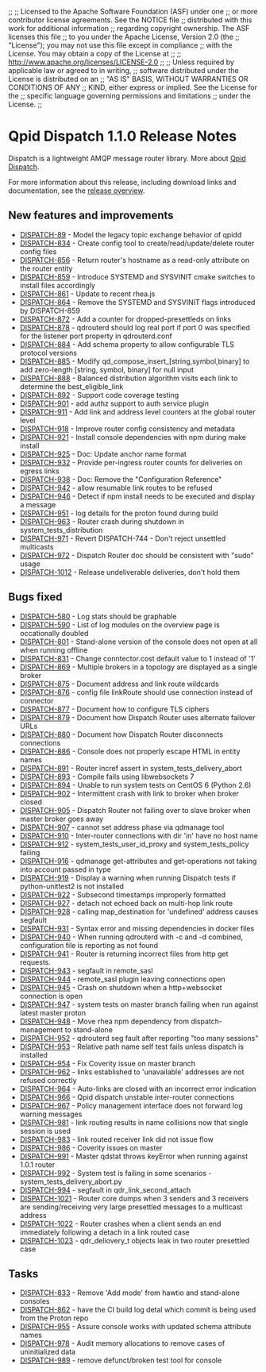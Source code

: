 ;;
;; Licensed to the Apache Software Foundation (ASF) under one
;; or more contributor license agreements.  See the NOTICE file
;; distributed with this work for additional information
;; regarding copyright ownership.  The ASF licenses this file
;; to you under the Apache License, Version 2.0 (the
;; "License"); you may not use this file except in compliance
;; with the License.  You may obtain a copy of the License at
;; 
;;   http://www.apache.org/licenses/LICENSE-2.0
;; 
;; Unless required by applicable law or agreed to in writing,
;; software distributed under the License is distributed on an
;; "AS IS" BASIS, WITHOUT WARRANTIES OR CONDITIONS OF ANY
;; KIND, either express or implied.  See the License for the
;; specific language governing permissions and limitations
;; under the License.
;;

# Qpid Dispatch 1.1.0 Release Notes

Dispatch is a lightweight AMQP message router library. More about
[Qpid
Dispatch]({{site_url}}/components/dispatch-router/index.html).

For more information about this release, including download links and
documentation, see the [release overview](index.html).


## New features and improvements

 - [DISPATCH-89](https://issues.apache.org/jira/browse/DISPATCH-89) - Model the legacy topic exchange behavior of qpidd
 - [DISPATCH-834](https://issues.apache.org/jira/browse/DISPATCH-834) - Create config tool to create/read/update/delete router config files
 - [DISPATCH-856](https://issues.apache.org/jira/browse/DISPATCH-856) - Return router's hostname as a read-only attribute on the router entity
 - [DISPATCH-859](https://issues.apache.org/jira/browse/DISPATCH-859) - Introduce SYSTEMD and SYSVINIT cmake switches to install files accordingly
 - [DISPATCH-861](https://issues.apache.org/jira/browse/DISPATCH-861) - Update to recent rhea.js
 - [DISPATCH-864](https://issues.apache.org/jira/browse/DISPATCH-864) - Remove the SYSTEMD and SYSVINIT flags introduced by DISPATCH-859
 - [DISPATCH-872](https://issues.apache.org/jira/browse/DISPATCH-872) - Add a counter for dropped-presettleds on links
 - [DISPATCH-878](https://issues.apache.org/jira/browse/DISPATCH-878) - qdrouterd should log real port if port 0 was specified for the listener port property in qdrouterd.conf
 - [DISPATCH-884](https://issues.apache.org/jira/browse/DISPATCH-884) - Add schema property to allow configurable TLS protocol versions
 - [DISPATCH-885](https://issues.apache.org/jira/browse/DISPATCH-885) - Modify qd_compose_insert_[string,symbol,binary] to add zero-length [string, symbol, binary] for null input
 - [DISPATCH-888](https://issues.apache.org/jira/browse/DISPATCH-888) - Balanced distribution algorithm visits each link to determine the best_eligible_link
 - [DISPATCH-892](https://issues.apache.org/jira/browse/DISPATCH-892) - Support code coverage testing
 - [DISPATCH-901](https://issues.apache.org/jira/browse/DISPATCH-901) - add authz support to auth service plugin
 - [DISPATCH-911](https://issues.apache.org/jira/browse/DISPATCH-911) - Add link and address level counters at the global router level
 - [DISPATCH-918](https://issues.apache.org/jira/browse/DISPATCH-918) - Improve router config consistency and metadata
 - [DISPATCH-921](https://issues.apache.org/jira/browse/DISPATCH-921) - Install console dependencies with npm during make install
 - [DISPATCH-925](https://issues.apache.org/jira/browse/DISPATCH-925) - Doc: Update anchor name format
 - [DISPATCH-932](https://issues.apache.org/jira/browse/DISPATCH-932) - Provide per-ingress router counts for deliveries on egress links
 - [DISPATCH-938](https://issues.apache.org/jira/browse/DISPATCH-938) - Doc: Remove the "Configuration Reference"
 - [DISPATCH-942](https://issues.apache.org/jira/browse/DISPATCH-942) - allow resumable link routes to be refused
 - [DISPATCH-946](https://issues.apache.org/jira/browse/DISPATCH-946) - Detect if npm install needs to be executed and display a message
 - [DISPATCH-951](https://issues.apache.org/jira/browse/DISPATCH-951) - log details for the proton found during build
 - [DISPATCH-963](https://issues.apache.org/jira/browse/DISPATCH-963) - Router crash during shutdown in system_tests_distribution
 - [DISPATCH-971](https://issues.apache.org/jira/browse/DISPATCH-971) - Revert DISPATCH-744 - Don't reject unsettled multicasts
 - [DISPATCH-972](https://issues.apache.org/jira/browse/DISPATCH-972) - Dispatch Router doc should be consistent with "sudo" usage
 - [DISPATCH-1012](https://issues.apache.org/jira/browse/DISPATCH-1012) - Release undeliverable deliveries, don't hold them

## Bugs fixed

 - [DISPATCH-580](https://issues.apache.org/jira/browse/DISPATCH-580) - Log stats should be graphable
 - [DISPATCH-590](https://issues.apache.org/jira/browse/DISPATCH-590) - List of log modules on the overview page is occationally doubled
 - [DISPATCH-801](https://issues.apache.org/jira/browse/DISPATCH-801) - Stand-alone version of the console does not open at all when running offline
 - [DISPATCH-831](https://issues.apache.org/jira/browse/DISPATCH-831) - Change conntector.cost default value to 1 instead of '1'
 - [DISPATCH-869](https://issues.apache.org/jira/browse/DISPATCH-869) - Multiple brokers in a topology are displayed as a single broker
 - [DISPATCH-875](https://issues.apache.org/jira/browse/DISPATCH-875) - Document address and link route wildcards
 - [DISPATCH-876](https://issues.apache.org/jira/browse/DISPATCH-876) - config file linkRoute should use connection instead of connector 
 - [DISPATCH-877](https://issues.apache.org/jira/browse/DISPATCH-877) - Document how to configure TLS ciphers
 - [DISPATCH-879](https://issues.apache.org/jira/browse/DISPATCH-879) - Document how Dispatch Router uses alternate failover URLs
 - [DISPATCH-880](https://issues.apache.org/jira/browse/DISPATCH-880) - Document how Dispatch Router disconnects connections
 - [DISPATCH-886](https://issues.apache.org/jira/browse/DISPATCH-886) - Console does not properly escape HTML in entity names
 - [DISPATCH-891](https://issues.apache.org/jira/browse/DISPATCH-891) - Router incref assert in system_tests_delivery_abort
 - [DISPATCH-893](https://issues.apache.org/jira/browse/DISPATCH-893) - Compile fails using libwebsockets 7
 - [DISPATCH-894](https://issues.apache.org/jira/browse/DISPATCH-894) - Unable to run system tests on CentOS 6 (Python 2.6)
 - [DISPATCH-902](https://issues.apache.org/jira/browse/DISPATCH-902) - Intermittent crash with link to broker when broker closed
 - [DISPATCH-905](https://issues.apache.org/jira/browse/DISPATCH-905) - Dispatch Router not failing over to slave broker when master broker goes away
 - [DISPATCH-907](https://issues.apache.org/jira/browse/DISPATCH-907) - cannot set address phase via qdmanage tool
 - [DISPATCH-910](https://issues.apache.org/jira/browse/DISPATCH-910) - Inter-router connections with dir 'in' have no host name
 - [DISPATCH-912](https://issues.apache.org/jira/browse/DISPATCH-912) - system_tests_user_id_proxy and system_tests_policy failing
 - [DISPATCH-916](https://issues.apache.org/jira/browse/DISPATCH-916) - qdmanage get-attributes and get-operations not taking into account passed in type
 - [DISPATCH-919](https://issues.apache.org/jira/browse/DISPATCH-919) - Display a warning when running Dispatch tests if python-unittest2 is not installed
 - [DISPATCH-922](https://issues.apache.org/jira/browse/DISPATCH-922) - Subsecond timestamps improperly formatted
 - [DISPATCH-927](https://issues.apache.org/jira/browse/DISPATCH-927) - detach not echoed back on multi-hop link route
 - [DISPATCH-928](https://issues.apache.org/jira/browse/DISPATCH-928) - calling map_destination for 'undefined' address causes segfault
 - [DISPATCH-931](https://issues.apache.org/jira/browse/DISPATCH-931) - Syntax error and missing dependencies in docker files
 - [DISPATCH-940](https://issues.apache.org/jira/browse/DISPATCH-940) - When running qdrouterd with -c and -d combined, configuration file is reporting as not found
 - [DISPATCH-941](https://issues.apache.org/jira/browse/DISPATCH-941) - Router is returning incorrect files from http get requests.
 - [DISPATCH-943](https://issues.apache.org/jira/browse/DISPATCH-943) - segfault in remote_sasl
 - [DISPATCH-944](https://issues.apache.org/jira/browse/DISPATCH-944) - remote_sasl plugin leaving connections open
 - [DISPATCH-945](https://issues.apache.org/jira/browse/DISPATCH-945) - Crash on shutdown when a http+websocket connection is open
 - [DISPATCH-947](https://issues.apache.org/jira/browse/DISPATCH-947) - system tests on master branch failing when run against latest master proton
 - [DISPATCH-948](https://issues.apache.org/jira/browse/DISPATCH-948) - Move rhea npm dependency from dispatch-management to stand-alone 
 - [DISPATCH-952](https://issues.apache.org/jira/browse/DISPATCH-952) - qdrouterd seg fault after reporting "too many sessions"
 - [DISPATCH-953](https://issues.apache.org/jira/browse/DISPATCH-953) - Relative path name self test fails unless dispatch is installed
 - [DISPATCH-954](https://issues.apache.org/jira/browse/DISPATCH-954) - Fix Coverity issue on master branch
 - [DISPATCH-962](https://issues.apache.org/jira/browse/DISPATCH-962) - links established to 'unavailable' addresses are not refused correctly
 - [DISPATCH-964](https://issues.apache.org/jira/browse/DISPATCH-964) - Auto-links are closed with an incorrect error indication
 - [DISPATCH-966](https://issues.apache.org/jira/browse/DISPATCH-966) - Qpid dispatch unstable inter-router connections
 - [DISPATCH-967](https://issues.apache.org/jira/browse/DISPATCH-967) - Policy management interface does not forward log warning messages
 - [DISPATCH-981](https://issues.apache.org/jira/browse/DISPATCH-981) - link routing results in name collisions now that single session is used
 - [DISPATCH-983](https://issues.apache.org/jira/browse/DISPATCH-983) - link routed receiver link did not issue flow
 - [DISPATCH-986](https://issues.apache.org/jira/browse/DISPATCH-986) - Coverity issues on master
 - [DISPATCH-991](https://issues.apache.org/jira/browse/DISPATCH-991) - Master qdstat throws keyError when running against 1.0.1 router
 - [DISPATCH-992](https://issues.apache.org/jira/browse/DISPATCH-992) - System test is failing in some scenarios - system_tests_delivery_abort.py
 - [DISPATCH-994](https://issues.apache.org/jira/browse/DISPATCH-994) - segfault in qdr_link_second_attach
 - [DISPATCH-1021](https://issues.apache.org/jira/browse/DISPATCH-1021) - Router core dumps when 3 senders and 3 receivers are sending/receiving very large presettled messages to a multicast address 
 - [DISPATCH-1022](https://issues.apache.org/jira/browse/DISPATCH-1022) - Router crashes when a client sends an end immediately following a detach in a link routed case
 - [DISPATCH-1023](https://issues.apache.org/jira/browse/DISPATCH-1023) - qdr_deliovery_t objects leak in two router presettled case

## Tasks

 - [DISPATCH-833](https://issues.apache.org/jira/browse/DISPATCH-833) - Remove 'Add mode' from hawtio and stand-alone consoles
 - [DISPATCH-862](https://issues.apache.org/jira/browse/DISPATCH-862) - have the CI build log detal which commit is being used from the Proton repo
 - [DISPATCH-955](https://issues.apache.org/jira/browse/DISPATCH-955) - Assure console works with updated schema attribute names 
 - [DISPATCH-978](https://issues.apache.org/jira/browse/DISPATCH-978) - Audit memory allocations to remove cases of uninitialized data
 - [DISPATCH-989](https://issues.apache.org/jira/browse/DISPATCH-989) - remove defunct/broken test tool for console
